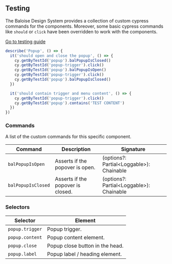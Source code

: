 ## Testing

The Baloise Design System provides a collection of custom cypress commands for the components. Moreover, some basic cypress commands like `should` or `click` have been overridden to work with the components.

<a class="sb-unstyled button is-primary" href="../?path=/docs/development-testing--documentation">Go to testing guide</a>

<!-- START: human documentation -->

```typescript
describe('Popup', () => {
  it('should open and close the popup', () => {
    cy.getByTestId('popup').balPopupIsClosed()
    cy.getByTestId('popup-trigger').click()
    cy.getByTestId('popup').balPopupIsOpen()
    cy.getByTestId('popup-trigger').click()
    cy.getByTestId('popup').balPopupIsClosed()
  })

  it('should contain trigger and menu content', () => {
    cy.getByTestId('popup-trigger').click()
    cy.getByTestId('popup').contains('TEST CONTENT')
  })
})
```

<!-- END: human documentation -->

### Commands

A list of the custom commands for this specific component.

| Command            | Description                       | Signature                                 |
| ------------------ | --------------------------------- | ----------------------------------------- |
| `balPopupIsOpen`   | Asserts if the popover is open.   | (options?: Partial\<Loggable>): Chainable |
| `balPopupIsClosed` | Asserts if the popover is closed. | (options?: Partial\<Loggable>): Chainable |

### Selectors

| Selector        | Element                         |
| --------------- | ------------------------------- |
| `popup.trigger` | Popup trigger.                  |
| `popup.content` | Popup content element.          |
| `popup.close`   | Popup close button in the head. |
| `popup.label`   | Popup label / heading element.  |

